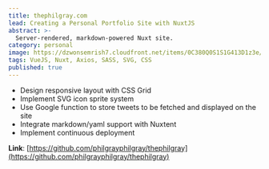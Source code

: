 ```yaml
---
title: thephilgray.com
lead: Creating a Personal Portfolio Site with NuxtJS
abstract: >-
  Server-rendered, markdown-powered Nuxt site.
category: personal
image: https://dzwonsemrish7.cloudfront.net/items/0C380Q0S1S1G413D1z3e/Image%202018-06-08%20at%208.16.37%20PM.png?v=d7ce2bdb
tags: VueJS, Nuxt, Axios, SASS, SVG, CSS
published: true
---
```


- Design responsive layout with CSS Grid
- Implement SVG icon sprite system
- Use Google function to store tweets to be fetched and displayed on the site
- Integrate markdown/yaml support with Nuxtent
- Implement continuous deployment

**Link**: [https://github.com/philgrayphilgray/thephilgray](https://github.com/philgrayphilgray/thephilgray)
